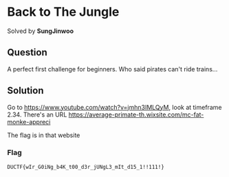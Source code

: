 # Back to The Jungle
Solved by **SungJinwoo**

## Question
A perfect first challenge for beginners. Who said pirates can't ride trains...

## Solution
Go to https://www.youtube.com/watch?v=jmhn3IMLQyM, look at timeframe 2.34. There's an URL https://average-primate-th.wixsite.com/mc-fat-monke-appreci

The flag is in that website


### Flag
`DUCTF{wIr_G0iNg_b4K_t00_d3r_jUNgL3_mIt_d15_1!!111!}`
